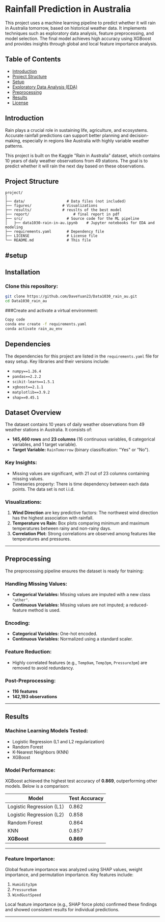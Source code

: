 # Rainfall Prediction in Australia

This project uses a machine learning pipeline to predict whether it will rain in Australia tomorrow, based on historical weather data. It implements techniques such as exploratory data analysis, feature preprocessing, and model selection. The final model achieves high accuracy using XGBoost and provides insights through global and local feature importance analysis.

## Table of Contents
- [Introduction](#introduction)
- [Project Structure](#project-structure)
- [Setup](#setup)
- [Exploratory Data Analysis (EDA)](#Dataset-Overview)
- [Preprocessing](#preprocessing)
- [Results](#results)
- [License](#license)

## Introduction
Rain plays a crucial role in sustaining life, agriculture, and ecosystems. Accurate rainfall predictions can support better planning and decision-making, especially in regions like Australia with highly variable weather patterns. 

This project is built on the Kaggle "Rain in Australia" dataset, which contains 10 years of daily weather observations from 49 stations. The goal is to predict whether it will rain the next day based on these observations.

## Project Structure
```plaintext
project/
│
├── data/                   # Data files (not included)
├── figures/              # Visualizations
├── results/              # reuslts of the best model
├── report/                    # final report in pdf
├── src/                    # Source code for the ML pipeline
│   ├── data1030-rain-in-au.ipynb    # Jupyter notebooks for EDA and modeling
├── requirements.yaml       # Dependency file
├── LICENSE                 # License file
└── README.md               # This file
```
#setup
---

## Installation

### Clone this repository:
```bash
git clone https://github.com/DaveYuan23/Data1030_rain_au.git
cd Data1030_rain_au
```
###Create and activate a virtual environment:
```bash
Copy code
conda env create -f requirements.yaml
conda activate rain_au_env
```
## Dependencies

The dependencies for this project are listed in the `requirements.yaml` file for easy setup. Key libraries and their versions include:

- `numpy==1.26.4`
- `pandas==2.2.2`
- `scikit-learn==1.5.1`
- `xgboost==2.1.1`
- `matplotlib==3.9.2`
- `shap==0.45.1`

## Dataset Overview

The dataset contains 10 years of daily weather observations from 49 weather stations in Australia. It consists of:

- **145,460 rows** and **23 columns** (16 continuous variables, 6 categorical variables, and 1 target variable).
- **Target Variable:** `RainTomorrow` (binary classification: "Yes" or "No").

### Key Insights:
- Missing values are significant, with 21 out of 23 columns containing missing values.
- Timeseries property: There is time dependency between each data points. The data set is not i.i.d.

### Visualizations:
1. **Wind Direction** are key predictive factors: The northwest wind direction has the highest association with rainfall.
2. **Temperature vs Rain:** Box plots comparing minimum and maximum temperatures between rainy and non-rainy days.
3. **Correlation Plot:** Strong correlations are observed among features like temperatures and pressures.

---

## Preprocessing

The preprocessing pipeline ensures the dataset is ready for training:

### Handling Missing Values:
- **Categorical Variables:** Missing values are imputed with a new class `"other"`.
- **Continuous Variables:** Missing values are not imputed; a reduced-feature method is used.

### Encoding:
- **Categorical Variables:** One-hot encoded.
- **Continuous Variables:** Normalized using a standard scaler.

### Feature Reduction:
- Highly correlated features (e.g., `Temp9am`, `Temp3pm`, `Pressure3pm`) are removed to avoid redundancy.

### Post-Preprocessing:
- **116 features**
- **142,193 observations**

---

## Results

### Machine Learning Models Tested:
- Logistic Regression (L1 and L2 regularization)
- Random Forest
- K-Nearest Neighbors (KNN)
- XGBoost

### Model Performance:
XGBoost achieved the highest test accuracy of **0.869**, outperforming other models. Below is a comparison:

| **Model**                | **Test Accuracy** |
|--------------------------|--------------------|
| Logistic Regression (L1) | 0.862             |
| Logistic Regression (L2) | 0.858             |
| Random Forest            | 0.864             |
| KNN                      | 0.857             |
| **XGBoost**              | **0.869**         |

---

### Feature Importance:
Global feature importance was analyzed using SHAP values, weight importance, and permutation importance. Key features include:
1. `Humidity3pm`
2. `Pressure9am`
3. `WindGustSpeed`

Local feature importance (e.g., SHAP force plots) confirmed these findings and showed consistent results for individual predictions.

---

